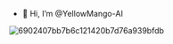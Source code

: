 - 👋 Hi, I’m @YellowMango-AI

![6902407bb7b6c121420b7d76a939bfdb](https://github.com/user-attachments/assets/6867dab0-c203-417e-827b-5ef98d37fb53)


